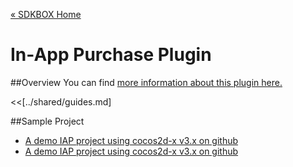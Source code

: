 [&#171; SDKBOX Home](http://sdkbox.com)

<h1>In-App Purchase Plugin</h1>

##Overview
You can find [more information about this plugin here.](http://www.cocos2d-x.org/sdkbox/iap)


<<[../shared/guides.md]


##Sample Project

* [A demo IAP project using cocos2d-x v3.x on github](https://github.com/sdkbox/sdkbox-iap-sample)
* [A demo IAP project using cocos2d-x v3.x on github](https://github.com/sdkbox/sdkbox-iap-sample-v2)
